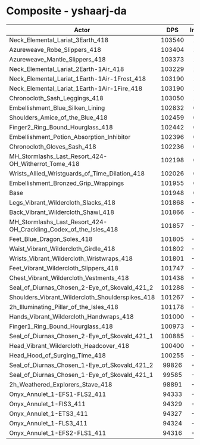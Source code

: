 # Composite - yshaarj-da
| Actor | DPS | Increase |
|---|:---:|:---:|
|Neck_Elemental_Lariat_3Earth_418|103540|1.56%|
|Azureweave_Robe_Slippers_418|103404|1.43%|
|Azureweave_Mantle_Slippers_418|103373|1.40%|
|Neck_Elemental_Lariat_2Earth-1Air_418|103229|1.26%|
|Neck_Elemental_Lariat_1Earth-1Air-1Frost_418|103190|1.22%|
|Neck_Elemental_Lariat_1Earth-1Air-1Fire_418|103190|1.22%|
|Chronocloth_Sash_Leggings_418|103050|1.08%|
|Embellishment_Blue_Silken_Lining|102832|0.87%|
|Shoulders_Amice_of_the_Blue_418|102459|0.50%|
|Finger2_Ring_Bound_Hourglass_418|102442|0.48%|
|Embellishment_Potion_Absorption_Inhibitor|102396|0.44%|
|Chronocloth_Gloves_Sash_418|102236|0.28%|
|MH_Stormlashs_Last_Resort_424-OH_Witherrot_Tome_418|102198|0.24%|
|Wrists_Allied_Wristguards_of_Time_Dilation_418|102026|0.08%|
|Embellishment_Bronzed_Grip_Wrappings|101955|0.01%|
|Base|101948|0.00%|
|Legs_Vibrant_Wildercloth_Slacks_418|101868|-0.08%|
|Back_Vibrant_Wildercloth_Shawl_418|101866|-0.08%|
|MH_Stormlashs_Last_Resort_424-OH_Crackling_Codex_of_the_Isles_418|101857|-0.09%|
|Feet_Blue_Dragon_Soles_418|101805|-0.14%|
|Waist_Vibrant_Wildercloth_Girdle_418|101802|-0.14%|
|Wrists_Vibrant_Wildercloth_Wristwraps_418|101801|-0.14%|
|Feet_Vibrant_Wildercloth_Slippers_418|101747|-0.20%|
|Chest_Vibrant_Wildercloth_Vestments_418|101438|-0.50%|
|Seal_of_Diurnas_Chosen_2-Eye_of_Skovald_421_2|101288|-0.65%|
|Shoulders_Vibrant_Wildercloth_Shoulderspikes_418|101267|-0.67%|
|2h_Illuminating_Pillar_of_the_Isles_418|101178|-0.76%|
|Hands_Vibrant_Wildercloth_Handwraps_418|101000|-0.93%|
|Finger1_Ring_Bound_Hourglass_418|100973|-0.96%|
|Seal_of_Diurnas_Chosen_2-Eye_of_Skovald_421_1|100885|-1.04%|
|Head_Vibrant_Wildercloth_Headcover_418|100400|-1.52%|
|Head_Hood_of_Surging_Time_418|100255|-1.66%|
|Seal_of_Diurnas_Chosen_1-Eye_of_Skovald_421_2|99826|-2.08%|
|Seal_of_Diurnas_Chosen_1-Eye_of_Skovald_421_1|99585|-2.32%|
|2h_Weathered_Explorers_Stave_418|98891|-3.00%|
|Onyx_Annulet_1-EFS1-FLS2_411|94333|-7.47%|
|Onyx_Annulet_1-FIS3_411|94329|-7.47%|
|Onyx_Annulet_1-ETS3_411|94327|-7.48%|
|Onyx_Annulet_1-FLS3_411|94324|-7.48%|
|Onyx_Annulet_1-EFS2-FLS1_411|94316|-7.49%|
